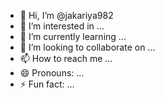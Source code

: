 - 👋 Hi, I’m @jakariya982
- 👀 I’m interested in ...
- 🌱 I’m currently learning ...
- 💞️ I’m looking to collaborate on ...
- 📫 How to reach me ...
- 😄 Pronouns: ...
- ⚡ Fun fact: ...

<!---
jakariya982/jakariya982 is a ✨ special ✨ repository because its `README.md` (this file) appears on your GitHub profile.
You can click the Preview link to take a look at your changes.
--->
